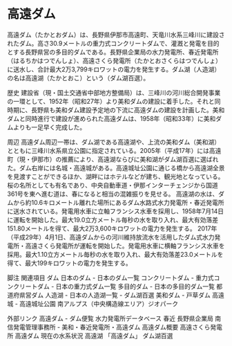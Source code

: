 # 高遠ダム

高遠ダム（たかとおダム）は、長野県伊那市高遠町、天竜川水系三峰川に建設されたダム。高さ30.9メートルの重力式コンクリートダムで、灌漑と発電を目的とする長野県営の多目的ダムである。長野県企業局の水力発電所、春近発電所（はるちかはつでんしょ）、高遠さくら発電所（たかとおさくらはつでんしょ）に送水し、合計最大2万3,799キロワットの電力を発生する。ダム湖（人造湖）の名は高遠湖（たかとおこ）という（ダム湖百選）。

歴史
建設省（現・国土交通省中部地方整備局）は、三峰川の河川総合開発事業の一環として、1952年（昭和27年）より美和ダムの建設に着手した。それと同時期に、長野県も美和ダム建設予定地の下流に高遠ダムの建設を計画した。美和ダムと同時進行で建設が進められた高遠ダムは、1958年（昭和33年）に美和ダムよりも一足早く完成した。

周辺
高遠ダム周辺一帯は、ダム湖である高遠湖や、上流の美和ダム（美和湖）とともに三峰川水系県立公園に指定されている。2005年（平成17年）には高遠町（現・伊那市）の推薦により、高遠湖ならびに美和湖がダム湖百選に選ばれた。ダム右岸には名城・高遠城がある。高遠城址公園に通じる橋から高遠湖全景を見渡すことができるほか、湖畔にはホテルなどが建ち、観光地となっている。桜の名所としても有名であり、中央自動車道・伊那インターチェンジから国道361号を東へ進む道は、春になると相当の混雑振りを見せる。
高遠湖の水は、ダムから約10.6キロメートル離れた場所にあるダム水路式水力発電所・春近発電所に送水されている。発電用水車に立軸フランシス水車を採用し、1958年7月14日に運転を開始した。最大19.0立方メートル毎秒の水を取り入れ、最大有効落差151.80メートルを得て、最大2万3,600キロワットの電力を発生する。
2017年（平成29年）4月1日、高遠ダムからの河川維持放流水を活用したダム式水力発電所・高遠さくら発電所が運転を開始した。発電用水車に横軸フランシス水車を採用。最大1.10立方メートル毎秒の水を取り入れ、最大有効落差23.0メートルを得て、最大199キロワットの電力を発生する。

脚注
関連項目
ダム
日本のダム - 日本のダム一覧
コンクリートダム - 重力式コンクリートダム - 日本の重力式ダム一覧
多目的ダム - 日本の多目的ダム一覧
都道府県営ダム
人造湖 - 日本の人造湖一覧 - ダム湖百選
美和ダム - 戸草ダム
高遠城 - 高遠城址公園
南アルプス（中央構造線エリア）ジオパーク

外部リンク
高遠ダム - ダム便覧
水力発電所データベース 春近
長野県企業局 南信発電管理事務所 - 美和・春近発電所・高遠ダム
高遠ダム概要
高遠さくら発電所
高遠ダム 現在の水系状況
高遠湖 「高遠ダム」 ダム湖百選